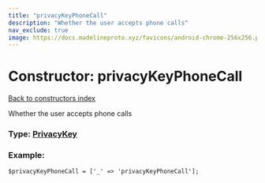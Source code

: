 ```yaml
---
title: "privacyKeyPhoneCall"
description: "Whether the user accepts phone calls"
nav_exclude: true
image: https://docs.madelineproto.xyz/favicons/android-chrome-256x256.png
---
```

# Constructor: privacyKeyPhoneCall  
[Back to constructors index](/API_docs/constructors/index.html)



Whether the user accepts phone calls




### Type: [PrivacyKey](/API_docs/types/PrivacyKey.html)


### Example:

```
$privacyKeyPhoneCall = ['_' => 'privacyKeyPhoneCall'];
```  

